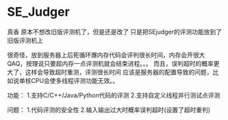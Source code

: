 
# SE_Judger
真香
原本不想改旧版评测机了，但是还是改了
只是把SEjudger的评测功能放到了旧版评测机上

很奇怪，放到服务器上后死循环爆内存代码会评判很长时间，内存会开很大QAQ，按理说只要超内存一点评测机就会结束进程。。。
而且，误判超时的概率更大了，这样会导致超时重测，评测很长时间
应该是服务器的配置导致的问题，比如说单核CPU会使多线程评测功能无效。。

功能：
1.支持C/C++/Java/Python代码的评测
2.支持自定义线程并行测试点评测

问题：
1.代码评测的安全性
2.输入输出过大时概率误判超时(设置了超时重判)

